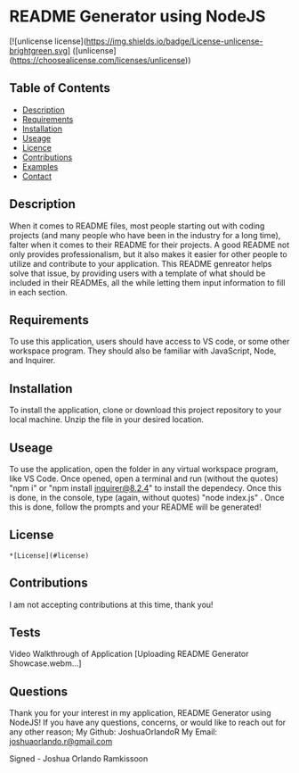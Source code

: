 
  # README Generator using NodeJS

  [![unlicense license](https://img.shields.io/badge/License-unlicense-brightgreen.svg] ([unlicense] (https://choosealicense.com/licenses/unlicense))
  
  ## Table of Contents 
  * [Description](#description) 
  * [Requirements](#requirements) 
  * [Installation](#installation) 
  * [Useage](#useage) 
  * [Licence](#licence) 
  * [Contributions](#contributions)
  * [Examples](#examples) 
  * [Contact](#contact) 
 
  ## Description
  When it comes to README files, most people starting out with coding projects (and many people who have been in the industry for a long time), falter when it comes to their README for their projects. A good README not only provides professionalism, but it also makes it easier for other people to utilize and contribute to your application. This README genreator helps solve that issue, by providing users with a template of what should be included in their READMEs, all the while letting them input information to fill in each section. 

  ## Requirements
  To use this application, users should have access to VS code, or some other workspace program. They should also be familiar with JavaScript, Node, and Inquirer. 

  ## Installation
  To install the application, clone or download this project repository to your local machine. Unzip the file in your desired location.

  ## Useage
  To use the application, open the folder in any virtual workspace program, like VS Code. Once opened, open a terminal and run (without the quotes) "npm i" or  "npm install inquirer@8.2.4" to install the dependecy. Once this is done, in the console, type (again, without quotes) "node index.js" . Once this is done, follow the prompts and your README will be generated!

  ## License 
  
    *[License](#license)

  ## Contributions
  I am not accepting contributions at this time, thank you!

  ## Tests 
  Video Walkthrough of Application
  [Uploading README Generator Showcase.webm…]


  ## Questions 
  Thank you for your interest in my application, README Generator using NodeJS! 
  If you have any questions, concerns, or would like to reach out for any other reason;
  My Github: JoshuaOrlandoR
  My Email: joshuaorlando.r@gmail.com


  Signed - Joshua Orlando Ramkissoon
